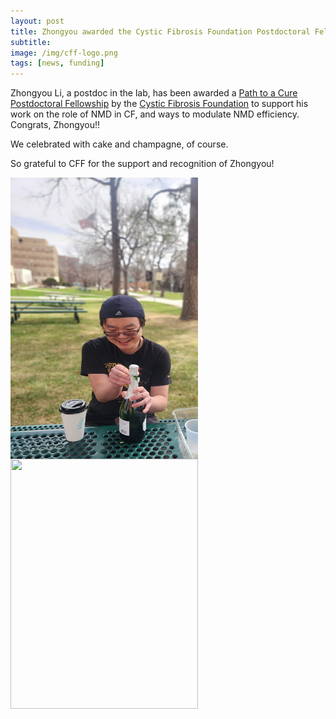 ```yaml
---
layout: post  
title: Zhongyou awarded the Cystic Fibrosis Foundation Postdoctoral Fellowship
subtitle:
image: /img/cff-logo.png  
tags: [news, funding]  
---
```


Zhongyou Li, a postdoc in the lab, has been awarded a [Path to a Cure Postdoctoral Fellowship](https://www.cff.org/researchers/path-cure-academic-programs#award-types) by the [Cystic Fibrosis Foundation](https://www.heart.org/) to support his work on the role of NMD in CF, and ways to modulate NMD efficiency. Congrats, Zhongyou!! 

We celebrated with cake and champagne, of course. 

So grateful to CFF for the support and recognition of Zhongyou! 

<img align="left" src="/img/zhongyou-cff-1.jpg" style="width:300px !important;height:450px !important;" />
<br>  
<br>  
<img align="left" src="/img/zhongyou-cff-2.jpg" style="width:300px !important;height:400px !important;" />
<br>
<br>
